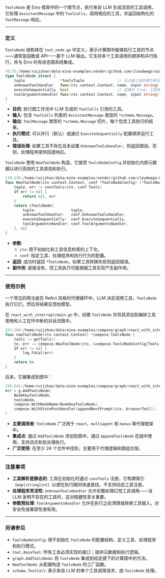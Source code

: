 `ToolsNode` 是 Eino 框架中的一个图节点，执行来自 LLM 生成消息的工具调用。
它处理 `AssistantMessage` 中的 `ToolCalls`，调用相应的工具，并返回结构化的 `ToolMessage` 响应。

---

### 定义

`ToolsNode` 结构体在 `tool_node.go` 中定义，表示计算图中能够执行工具的节点——通常是函数或 API——基于 LLM 输出。它支持多个工具调用的顺序和并行执行，并与 Eino 的有状态图系统集成。

```go
70:75:/home/ruijzhan/data/eino-examples/vendor/github.com/cloudwego/eino/compose/tool_node.go
type ToolsNode struct {
	tuple                *toolsTuple               // 已注册工具的索引和元数据
	unknownToolHandler   func(ctx context.Context, name, input string) (string, error)  // 处理对不存在工具的调用
	executeSequentially  bool                      // 如果为 true，工具依次运行
	toolArgumentsHandler func(ctx context.Context, name, input string) (string, error)  // 预处理工具参数
}
```

- **目的**: 执行图工作流中 LLM 生成的 `ToolCalls` 引用的工具。
- **输入**: 包含 `ToolCalls` 列表的 `AssistantMessage` 类型的 `*schema.Message`。
- **输出**: `ToolMessage` 类型的 `*schema.Message` 切片，每个包含工具执行的结果。
- **执行模式**: 可以并行（默认）或通过 `ExecuteSequentially` 配置顺序运行工具。
- **错误处理**: 如果工具不存在且未设置 `UnknownToolsHandler`，则返回错误。否则，处理程序提供回退响应。

`ToolsNode` 使用 `NewToolNode` 构造，它接受 `ToolsNodeConfig` 并初始化内部元数据以进行高效的工具查找和执行。

```go
119:130:/home/ruijzhan/data/eino-examples/vendor/github.com/cloudwego/eino/compose/tool_node.go
func NewToolNode(ctx context.Context, conf *ToolsNodeConfig) (*ToolsNode, error) {
	tuple, err := convTools(ctx, conf.Tools)
	if err != nil {
		return nil, err
	}
	return &ToolsNode{
		tuple:                tuple,
		unknownToolHandler:   conf.UnknownToolsHandler,
		executeSequentially:  conf.ExecuteSequentially,
		toolArgumentsHandler: conf.ToolArgumentsHandler,
	}, nil
}
```

- **参数**:
  - `ctx`: 用于初始化和工具信息检索的上下文。
  - `conf`: 指定工具、处理程序和执行行为的配置。
- **返回**: 成功时返回 `*ToolsNode`，如果工具转换失败则返回错误。
- **副作用**: 直接没有，但工具执行可能根据工具实现产生副作用。

---

### 使用示例

一个常见的用法是在 ReAct 风格的代理循环中，LLM 决定调用工具，`ToolsNode` 执行它们，然后将结果反馈给模型。

在 `react_with_interrupt/main.go` 中，创建 `ToolsNode` 并将其添加到编排工具使用和人工在环中断的对话流图中。

```go
153:160:/home/ruijzhan/data/eino-examples/compose/graph/react_with_interrupt/main.go
func newToolsNode(ctx context.Context) *compose.ToolsNode {
	tools := getTools()
	tn, err := compose.NewToolNode(ctx, &compose.ToolsNodeConfig{Tools: tools})
	if err != nil {
		log.Fatal(err)
	}
	return tn
}
```

后来，它被集成到图中：

```go
236:241:/home/ruijzhan/data/eino-examples/compose/graph/react_with_interrupt/main.go
err = g.AddToolsNode(
	NodeKeyToolsNode,
	toolsNode,
	compose.WithNodeName(NodeKeyToolsNode),
	compose.WithStatePostHandler(appendNextPrompt(ctx, browserTool)),
)
```

- **主要调用者**: `ToolsNode` 广泛用于 `react`、`multiagent` 和 `manus` 等代理框架中。
- **集成点**: 通过 `AddToolsNode` 添加到图中，通过 `AppendToolsNode` 在链中使用，支持流式和批处理执行。
- **广泛使用**: 在至少 24 个文件中找到，主要用于代理逻辑和图组合层。

---

### 注意事项

- **工具解析是静态的**: 工具在初始化时通过 `convTools` 注册，它构建索引（`map[string]int`）以便在执行期间快速查找。不支持动态工具注册。
- **处理程序灵活性**: `UnknownToolsHandler` 允许优雅处理幻觉工具调用——当 LLM 发明不存在的工具时，这对稳健性至关重要。
- **参数预处理**: `ToolArgumentsHandler` 允许在执行之前清理或转换工具输入，对安全性或兼容性很有用。

---

### 另请参见

- `ToolsNodeConfig`: 用于初始化 `ToolsNode` 的配置结构，定义工具、处理程序和执行模式。
- `tool.BaseTool`: 所有工具必须实现的接口；提供元数据和执行逻辑。
- `graph.AddToolsNode`: 将 `ToolsNode` 集成到给定键下的计算图中的方法。
- `NewToolNode`: 从配置构造 `ToolsNode` 的工厂函数。
- `schema.ToolCall`: 表示来自 LLM 的单个工具调用请求，由 `ToolsNode` 处理。